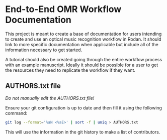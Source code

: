 # End-to-End OMR Workflow Documentation

This project is meant to create a base of documentation for users intending to create and use an optical music recognition workflow in Rodan.
It should link to more specific documentation when applicable but include all of the information necessary to get started.

A tutorial should also be created going through the entire workflow process with an example manuscript. Ideally it should be possible for a user to get the resources they need to replicate the workflow if they want.

## AUTHORS.txt file

*Do not manually edit the AUTHORS.txt file!*

Ensure your git configuration is up to date and then fill it using the following command:
```bash
git log --format='%aN <%aE>' | sort -f | uniq > AUTHORS.txt
```
This will use the information in the git history to make a list of contributors.
